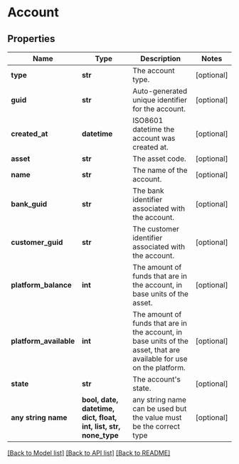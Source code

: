 # Account


## Properties
Name | Type | Description | Notes
------------ | ------------- | ------------- | -------------
**type** | **str** | The account type. | [optional] 
**guid** | **str** | Auto-generated unique identifier for the account. | [optional] 
**created_at** | **datetime** | ISO8601 datetime the account was created at. | [optional] 
**asset** | **str** | The asset code. | [optional] 
**name** | **str** | The name of the account. | [optional] 
**bank_guid** | **str** | The bank identifier associated with the account. | [optional] 
**customer_guid** | **str** | The customer identifier associated with the account. | [optional] 
**platform_balance** | **int** | The amount of funds that are in the account, in base units of the asset. | [optional] 
**platform_available** | **int** | The amount of funds that are in the account, in base units of the asset, that are available for use on the platform. | [optional] 
**state** | **str** | The account&#39;s state. | [optional] 
**any string name** | **bool, date, datetime, dict, float, int, list, str, none_type** | any string name can be used but the value must be the correct type | [optional]

[[Back to Model list]](../README.md#documentation-for-models) [[Back to API list]](../README.md#documentation-for-api-endpoints) [[Back to README]](../README.md)


